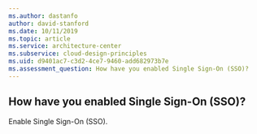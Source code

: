 ```yaml
---
ms.author: dastanfo
author: david-stanford
ms.date: 10/11/2019
ms.topic: article
ms.service: architecture-center
ms.subservice: cloud-design-principles
ms.uid: d9401ac7-c3d2-4ce7-9460-add682973b7e
ms.assessment_question: How have you enabled Single Sign-On (SSO)?
---
```

## How have you enabled Single Sign-On (SSO)?


Enable Single Sign-On (SSO).